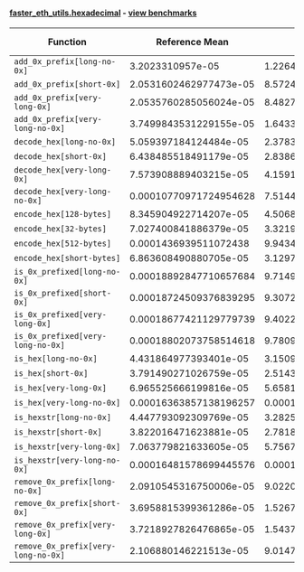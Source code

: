 #### [faster_eth_utils.hexadecimal](https://github.com/BobTheBuidler/faster-eth-utils/blob/master/faster_eth_utils/hexadecimal.py) - [view benchmarks](https://github.com/BobTheBuidler/faster-eth-utils/blob/master/benchmarks/test_hexadecimal_benchmarks.py)

| Function | Reference Mean | Faster Mean | % Change | Speedup (%) | x Faster | Faster |
|----------|---------------|-------------|----------|-------------|----------|--------|
| `add_0x_prefix[long-no-0x]` | 3.2023310957e-05 | 1.2264866187277408e-05 | 61.70% | 161.10% | 2.61x | ✅ |
| `add_0x_prefix[short-0x]` | 2.0531602462977473e-05 | 8.572481136255691e-06 | 58.25% | 139.51% | 2.40x | ✅ |
| `add_0x_prefix[very-long-0x]` | 2.0535760285056024e-05 | 8.482780803487066e-06 | 58.69% | 142.09% | 2.42x | ✅ |
| `add_0x_prefix[very-long-no-0x]` | 3.7499843531229155e-05 | 1.6433174334275843e-05 | 56.18% | 128.20% | 2.28x | ✅ |
| `decode_hex[long-no-0x]` | 5.059397184124484e-05 | 2.378334299048036e-05 | 52.99% | 112.73% | 2.13x | ✅ |
| `decode_hex[short-0x]` | 6.438485518491179e-05 | 2.838643219492554e-05 | 55.91% | 126.82% | 2.27x | ✅ |
| `decode_hex[very-long-0x]` | 7.573908889403215e-05 | 4.1591101702342906e-05 | 45.09% | 82.10% | 1.82x | ✅ |
| `decode_hex[very-long-no-0x]` | 0.00010770971724954628 | 7.514475025715855e-05 | 30.23% | 43.34% | 1.43x | ✅ |
| `encode_hex[128-bytes]` | 8.345904922714207e-05 | 4.5068131817004634e-05 | 46.00% | 85.18% | 1.85x | ✅ |
| `encode_hex[32-bytes]` | 7.027400841886379e-05 | 3.3219106496701196e-05 | 52.73% | 111.55% | 2.12x | ✅ |
| `encode_hex[512-bytes]` | 0.0001436939511072438 | 9.943428766427312e-05 | 30.80% | 44.51% | 1.45x | ✅ |
| `encode_hex[short-bytes]` | 6.863608490880705e-05 | 3.129757875363836e-05 | 54.40% | 119.30% | 2.19x | ✅ |
| `is_0x_prefixed[long-no-0x]` | 0.00018892847710657684 | 9.714930789042878e-05 | 48.58% | 94.47% | 1.94x | ✅ |
| `is_0x_prefixed[short-0x]` | 0.00018724509376839295 | 9.307265523353633e-05 | 50.29% | 101.18% | 2.01x | ✅ |
| `is_0x_prefixed[very-long-0x]` | 0.00018677421129779739 | 9.402247490437726e-05 | 49.66% | 98.65% | 1.99x | ✅ |
| `is_0x_prefixed[very-long-no-0x]` | 0.00018802073758514618 | 9.780981135915098e-05 | 47.98% | 92.23% | 1.92x | ✅ |
| `is_hex[long-no-0x]` | 4.431864977393401e-05 | 3.1509966545890964e-05 | 28.90% | 40.65% | 1.41x | ✅ |
| `is_hex[short-0x]` | 3.791490271026759e-05 | 2.5143733367759867e-05 | 33.68% | 50.79% | 1.51x | ✅ |
| `is_hex[very-long-0x]` | 6.965525666199816e-05 | 5.658195283287729e-05 | 18.77% | 23.11% | 1.23x | ✅ |
| `is_hex[very-long-no-0x]` | 0.00016363857138196257 | 0.00015080640150455388 | 7.84% | 8.51% | 1.09x | ✅ |
| `is_hexstr[long-no-0x]` | 4.447793092309769e-05 | 3.282503435193141e-05 | 26.20% | 35.50% | 1.36x | ✅ |
| `is_hexstr[short-0x]` | 3.822016471623881e-05 | 2.7818832056385753e-05 | 27.21% | 37.39% | 1.37x | ✅ |
| `is_hexstr[very-long-0x]` | 7.063779821633605e-05 | 5.7567541082623496e-05 | 18.50% | 22.70% | 1.23x | ✅ |
| `is_hexstr[very-long-no-0x]` | 0.00016481578699445576 | 0.0001531781043583328 | 7.06% | 7.60% | 1.08x | ✅ |
| `remove_0x_prefix[long-no-0x]` | 2.0910545316750006e-05 | 9.0220396444756e-06 | 56.85% | 131.77% | 2.32x | ✅ |
| `remove_0x_prefix[short-0x]` | 3.6958815399361286e-05 | 1.5267172557787176e-05 | 58.69% | 142.08% | 2.42x | ✅ |
| `remove_0x_prefix[very-long-0x]` | 3.7218927826476865e-05 | 1.543765397812329e-05 | 58.52% | 141.09% | 2.41x | ✅ |
| `remove_0x_prefix[very-long-no-0x]` | 2.106880146221513e-05 | 9.014783456520093e-06 | 57.21% | 133.71% | 2.34x | ✅ |
